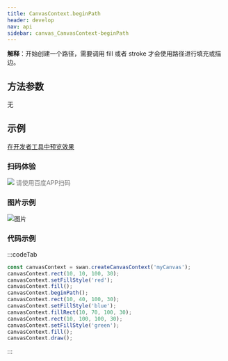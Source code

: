 ```yaml
---
title: CanvasContext.beginPath
header: develop
nav: api
sidebar: canvas_CanvasContext-beginPath
---
```





 


**解释**：开始创建一个路径，需要调用 fill 或者 stroke 才会使用路径进行填充或描边。

 
## 方法参数

无
## 示例

<a href="swanide://fragment/74a4bfc69db830725b7bac2eb6eca3911573723257254" title="在开发者工具中预览效果" target="_self">在开发者工具中预览效果</a>

### 扫码体验

<div class='scan-code-container'>
    <img src="https://b.bdstatic.com/miniapp/assets/images/doc_demo/pages_createCanvasContext.png" class="demo-qrcode-image" />
    <font color=#777 12px>请使用百度APP扫码</font>
</div>

###  图片示例  
![图片](../../../../img/api/canvas/beginPath.png)

### 代码示例 


:::codeTab
```js
const canvasContext = swan.createCanvasContext('myCanvas');
canvasContext.rect(10, 10, 100, 30);
canvasContext.setFillStyle('red');
canvasContext.fill();
canvasContext.beginPath();
canvasContext.rect(10, 40, 100, 30);
canvasContext.setFillStyle('blue');
canvasContext.fillRect(10, 70, 100, 30);
canvasContext.rect(10, 100, 100, 30);
canvasContext.setFillStyle('green');
canvasContext.fill();
canvasContext.draw();
```
:::

